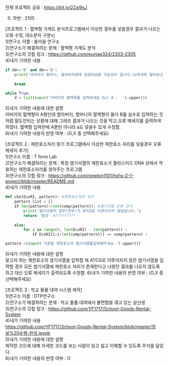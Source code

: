 전체 프로젝트 공유 : https://bit.ly/2ZaI9sJ

0. 학번 : 2105 <br>

[프로젝트 1 : 혈액형 가계도 분석프로그램에서 이상한 경우를 넣을경우 결과가 나오는 오류 수정, 대소문자 구분x]<br>
1)연구소 이름 : 돌마을 연구소<br>
2)연구소가 해결하려는 문제 : 혈액형 가계도 분석<br>
3)연구소의 깃헙 링크 : https://github.com/eunjae324/2303-2305<br>
4)내가 기여한 내용<br>
```python
if dd=='B' and dm=='B':
    print('아버지가 할머니, 할아버지에게 입양되었을 가능성이 큽니다.\n자세히 알아보고 다시 진행해 주세요.')
                
    break
```

```python
while True:
    d = list(input('아버지의 혈액형을 입력하세요 Ex) A :  ').upper())
```    
5)내가 기여한 내용에 대한 설명<br>
아버지의 혈액형이 A형인데 할아버지, 할머니의 혈액형이 둘다 B를 실수로 입력하는 것 처럼 말도안되는 상황에 대해 그래프 결과가 나오는 것을 막고,오류 메세지를 출력하게 하였다. 혈액형 입력란에 A뿐만 아니라 a도 넣을수 있게 수정함.<br>
6)내가 기여한 내용의 반영 여부 : (O,X 중 선택해주세요)<br>

[프로젝트 2 : 제한효소자리 찾기 프로그램에서 이상한 제한효소 자리를 넣을경우 오류 메세지 추가]<br>
1)연구소 이름 :  T form Lab<br>
2)연구소가 해결하려는 문제 : 특정 염기서열의 제한효소가 플라스미드 DNA 상에서 작용하는 제한효소자리를 찾아주는 프로그램<br>
3)연구소의 깃헙 링크 : https://github.com/newton1101/hshs-2-1-project/blob/master/README.md<br>
4)내가 기여한 내용<br>
```python
def cke(EcoRI, pattern): #제한효소자리 검사
    pattern_list = []
    if len(pattern)!=len(comp(pattern)): #염기서열 오류 검사
        print('염기서열의 일부(전부)가 ATCG로 이루어지지 않았습니다.')
        return '찡긋' #?????????
    
    else:
        for i in range(0, len(EcoRI) - len(pattern)) :
            if EcoRI[i:i+len(comp(pattern))] == comp(pattern) :
```
```python
pattern =(input('사용할 제한효소의 염기서열을입력해주세요.').upper())
```
5)내가 기여한 내용에 대한 설명<br>
찾고자 하는 제한효소의 염기서열을 입력할 때 ATCG로 이루어지지 않은 염기서열을 입력할 경우 모든 염기서열에 제한효소 자리가 존재한다고 나왔던 결과를 나오지 않도록 하고 대신 오류 메세지가 출력되도록 수정함.
6)내가 기여한 내용의 반영 여부 : (O,X 중 선택해주세요)<br>

[프로젝트 3 : 학교 물품 대여 시스템 제작]<br>
1)연구소 이름 : DTP연구소 <br>
2)연구소가 해결하려는 문제 : 학교 물품 대여에서 불편함을 겪고 있는 살선생<br>
3)연구소의 깃헙 링크 : https://github.com/YF1717/School-Goods-Rental-System<br>
4)내가 기여한 내용<br>
https://github.com/YF1717/School-Goods-Rental-System/blob/master/정보%20수행-완성.ipynb<br>
5)내가 기여한 내용에 대한 설명<br>
제작한 코드에 대해 자세한 코드를 보는 사람이 읽고 쉽고 이해할 수 있도록 주석을 달았다.<br>
6)내가 기여한 내용의 반영 여부 : O
